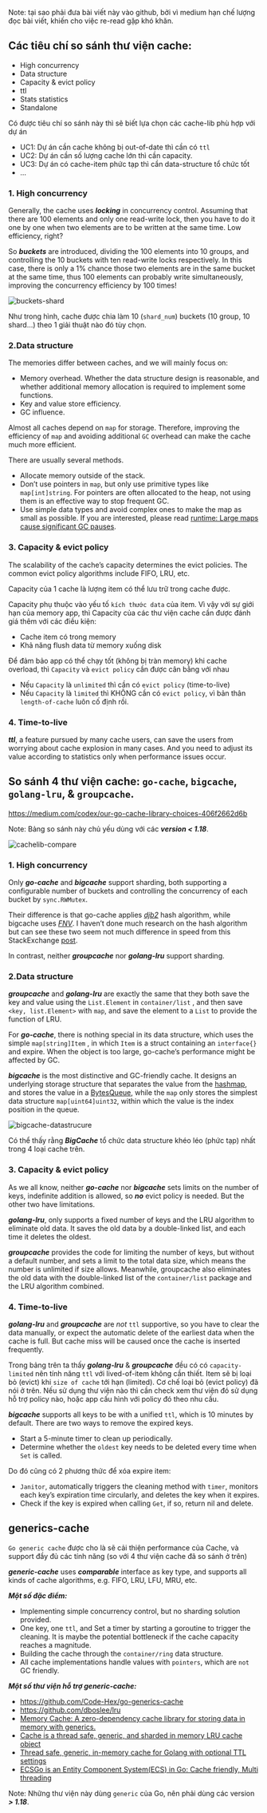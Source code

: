 
Note: tại sao phải đưa bài viết này vào github, bởi vì medium hạn chế lượng đọc bài viết, khiến cho việc re-read gặp khó khăn.

## Các tiêu chí so sánh thư viện cache:

- High concurrency
- Data structure
- Capacity & evict policy
- ttl
- Stats statistics
- Standalone

Có được tiêu chí so sánh này thì sẽ biết lựa chọn các cache-lib phù hợp với dự án
- UC1: Dự án cần cache không bị out-of-date thì cần có `ttl`
- UC2: Dự án cần số lượng cache lớn thì cần capacity.
- UC3: Dự án có cache-item phức tạp thì cần data-structure tổ chức tốt
- ...


### 1. High concurrency

Generally, the cache uses ***locking*** in concurrency control. Assuming that there are 100 elements and only one read-write lock, then you have to do it one by one when two elements are to be written at the same time. Low efficiency, right?

So ***buckets*** are introduced, dividing the 100 elements into 10 groups, and controlling the 10 buckets with ten read-write locks respectively. In this case, there is only a 1% chance those two elements are in the same bucket at the same time, thus 100 elements can probably write simultaneously, improving the concurrency efficiency by 100 times!

![buckets-shard](https://github.com/mtchuyen/Golang-Tips/blob/master/statics/cache_2_6UxZSfU4FVJDnTwNxaNLtw.png)

Như trong hình, cache được chia làm 10 (`shard_num`) buckets (10 group, 10 shard...) theo 1 giải thuật nào đó tùy chọn.

### 2.Data structure
The memories differ between caches, and we will mainly focus on:
- Memory overhead. Whether the data structure design is reasonable, and whether additional memory allocation is required to implement some functions.
- Key and value store efficiency.
- GC influence.

Almost all caches depend on `map` for storage. Therefore, improving the efficiency of `map` and avoiding additional `GC` overhead can make the cache much more efficient.

There are usually several methods.
- Allocate memory outside of the stack.
- Don’t use pointers in `map`, but only use primitive types like `map[int]string`. For pointers are often allocated to the heap, not using them is an effective way to stop frequent GC.
- Use simple data types and avoid complex ones to make the map as small as possible. If you are interested, please read [runtime: Large maps cause significant GC pauses](https://github.com/golang/go/issues/9477).

### 3. Capacity & evict policy

The scalability of the cache’s capacity determines the evict policies. The common evict policy algorithms include FIFO, LRU, etc.

Capacity của 1 cache là lượng item có thể lưu trữ trong cache được.

Capacity phụ thuộc vào yếu tố `kích thước data` của item. Vì vậy với sự giới hạn của memory app, thì Capacity của các thư viện cache cần được đánh giá thêm với các điều kiện:
- Cache item có trong memory
- Khả năng flush data từ memory xuống disk

Để đảm bảo app có thể chạy tốt (không bị tràn memory) khi cache overload, thì `Capacity` và `evict policy` cần được cân bằng với nhau
- Nếu `Capacity` là `unlimited` thì cần có `evict policy` (time-to-live)
- Nếu `Capacity` là `limited` thì KHÔNG cần có `evict policy`, vì bản thân `length-of-cache` luôn cố định rồi.

### 4. Time-to-live

***ttl***, a feature pursued by many cache users, can save the users from worrying about cache explosion in many cases. And you need to adjust its value according to statistics only when performance issues occur.


## So sánh 4 thư viện cache: `go-cache`, `bigcache`, `golang-lru`, & `groupcache`.

https://medium.com/codex/our-go-cache-library-choices-406f2662d6b

Note: Bảng so sánh này chủ yếu dùng với các ***version < 1.18***. 

![cachelib-compare](https://github.com/mtchuyen/Golang-Tips/blob/master/statics/cache_1_5cBSAXhaw9LCv76DIdIeuQ.png)

### 1. High concurrency

Only ***go-cache*** and ***bigcache*** support sharding, both supporting a configurable number of buckets and controlling the concurrency of each bucket by `sync.RWMutex`. 

Their difference is that go-cache applies [*djb2*](https://github.com/patrickmn/go-cache/blob/46f407853014144407b6c2ec7ccc76bf67958d93/sharded.go#L34) hash algorithm, while bigcache uses [*FNV*](https://github.com/allegro/bigcache/blob/77bbae442c22ec7ba79f77cabd56d0e5a9366109/fnv.go#L20). I haven’t done much research on the hash algorithm but can see these two seem not much difference in speed from this StackExchange [post](https://softwareengineering.stackexchange.com/questions/49550/which-hashing-algorithm-is-best-for-uniqueness-and-speed).

In contrast, neither ***groupcache*** nor ***golang-lru*** support sharding.

### 2.Data structure
***groupcache*** and ***golang-lru*** are exactly the same that they both save the key and value using the `List.Element` in `container/list` , and then save `<key, list.Element>` with `map`, and save the element to a `List` to provide the function of LRU.

For ***go-cache***, there is nothing special in its data structure, which uses the simple `map[string]Item` , in which `Item` is a struct containing an `interface{}` and expire. When the object is too large, go-cache’s performance might be affected by GC.

***bigcache*** is the most distinctive and GC-friendly cache. It designs an underlying storage structure that separates the value from the [hashmap](https://github.com/allegro/bigcache/blob/77bbae442c22ec7ba79f77cabd56d0e5a9366109/shard.go#L19), and stores the value in a [BytesQueue](https://github.com/allegro/bigcache/blob/77bbae442c22ec7ba79f77cabd56d0e5a9366109/shard.go#L20), while the `map` only stores the simplest data structure `map[uint64]uint32`, within which the value is the index position in the queue.

![bigcache-datastrucure](https://github.com/mtchuyen/Golang-Tips/blob/master/statics/cache_3_vMGCvMLINna4o1gakFXpgw.png)

Có thể thấy rằng ***BigCache*** tổ chức data structure khéo léo (phức tạp) nhất trong 4 loại cache trên.

### 3. Capacity & evict policy

As we all know, neither ***go-cache*** nor ***bigcache*** sets limits on the number of keys, indefinite addition is allowed, so ***no*** evict policy is needed. But the other two have limitations.

***golang-lru***, only supports a fixed number of keys and the LRU algorithm to eliminate old data. It saves the old data by a double-linked list, and each time it deletes the oldest.

***groupcache*** provides the code for limiting the number of keys, but without a default number, and sets a limit to the total data size, which means the number is unlimited if size allows. Meanwhile, groupcache also eliminates the old data with the double-linked list of the `container/list` package and the LRU algorithm combined.

### 4. Time-to-live

***golang-lru*** and ***groupcache*** are *not* `ttl` supportive, so you have to clear the data manually, or expect the automatic delete of the earliest data when the cache is full. But cache miss will be caused once the cache is inserted frequently.

Trong bảng trên ta thấy ***golang-lru*** & ***groupcache*** đều có có `capacity-limited` nên tính năng `ttl` với lived-of-item không cần thiết. Item sẽ bị loại bỏ (evict) khi `size of cache` tới hạn (limited). Cơ chế loại bỏ (evict policy) đã nói ở trên. Nếu sử dụng thư viện nào thì cần check xem thư viện đó sử dụng hỗ trợ policy nào, hoặc app cấu hình với policy đó theo nhu cầu.

***bigcache*** supports all keys to be with a unified `ttl`, which is 10 minutes by default. There are two ways to remove the expired keys.
- Start a 5-minute timer to clean up periodically.
- Determine whether the `oldest` key needs to be deleted every time when `Set` is called.

Do đó cũng có 2 phương thức để xóa expire item:
- `Janitor`, automatically triggers the cleaning method with `timer`, monitors each key’s expiration time circularly, and deletes the key when it expires.
- Check if the key is expired when calling `Get`, if so, return nil and delete.


## generics-cache
`Go generic cache` được cho là sẽ cải thiện performance của Cache, và support đầy đủ các tính năng (so với 4 thư viện cache đã so sánh ở trên)

***generic-cache*** uses ***comparable*** interface as key type, and supports all kinds of cache algorithms, e.g. FIFO, LRU, LFU, MRU, etc.

***Một số đặc điểm:***
- Implementing simple concurrency control, but no sharding solution provided.
- One key, one `ttl`, and Set a timer by starting a goroutine to trigger the cleaning. It is maybe the potential bottleneck if the cache capacity reaches a magnitude.
- Building the cache through the `container/ring` data structure.
- All cache implementations handle values with `pointers`, which are `not` GC friendly.

***Một số thư viện hỗ trợ generic-cache:***

- https://github.com/Code-Hex/go-generics-cache
- https://github.com/dboslee/lru
- [Memory Cache: A zero-dependency cache library for storing data in memory with generics.](https://github.com/rodrigo-brito/memory-cache)
- [Cache is a thread safe, generic, and sharded in memory LRU cache object](https://github.com/alistanis/cache)
- [Thread safe, generic, in-memory cache for Golang with optional TTL settings](https://github.com/twharmon/gocache)
- [ECSGo is an Entity Component System(ECS) in Go: Cache friendly, Multi threading](https://github.com/kongbong/ecsgo)


Note: Những thư viện này dùng `generic` của Go, nên phải dùng các version ***> 1.18***.
